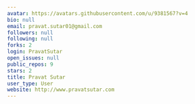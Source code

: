 ```yaml
---
avatar: https://avatars.githubusercontent.com/u/9381567?v=4
bio: null
email: pravat.sutar01@gmail.com
followers: null
following: null
forks: 2
login: PravatSutar
open_issues: null
public_repos: 9
stars: 2
title: Pravat Sutar
user_type: User
website: http://www.pravatsutar.com
---
```

